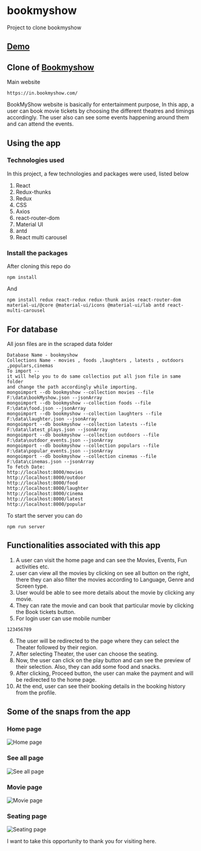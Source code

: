 # bookmyshow

Project to clone bookmyshow

## [Demo](https://cutt.ly/gMQ3GQU)

## Clone of [Bookmyshow](https://in.bookmyshow.com/)

Main website

```
https://in.bookmyshow.com/
```

BookMyShow website is basically for entertainment purpose, In this app, a user can book movie tickets by choosing the different theatres and timings accordingly. The user also can see some events happening around them and can attend the events.

## Using the app

### Technologies used

In this project, a few technologies and packages were used, listed below

1. React
2. Redux-thunks
3. Redux
4. CSS
5. Axios
6. react-router-dom
7. Material UI
8. antd
9. React multi carousel

### Install the packages

After cloning this repo do

```
npm install
```

And

```
npm install redux react-redux redux-thunk axios react-router-dom material-ui/@core @material-ui/icons @material-ui/lab antd react-multi-carousel
```

## For database

All josn files are in the scraped data folder

```
Database Name - bookmyshow
Collections Name - movies , foods ,laughters , latests , outdoors ,populars,cinemas
To import --
it will help you to do same collectios put all json file in same folder
and change the path accordingly while importing.
mongoimport --db bookmyshow --collection movies --file F:\data\bookMyshow.json --jsonArray
mongoimport --db bookmyshow --collection foods --file F:\data\food.json --jsonArray
mongoimport --db bookmyshow --collection laughters --file F:\data\laughter.json --jsonArray
mongoimport --db bookmyshow --collection latests --file F:\data\latest_plays.json --jsonArray
mongoimport --db bookmyshow --collection outdoors --file F:\data\outdoor_events.json --jsonArray
mongoimport --db bookmyshow --collection populars --file F:\data\popular_events.json --jsonArray
mongoimport --db bookmyshow --collection cinemas --file F:\data\cinemas.json --jsonArray
To fetch Date:
http://localhost:8000/movies
http://localhost:8000/outdoor
http://localhost:8000/food
http://localhost:8000/laughter
http://localhost:8000/cinema
http://localhost:8000/latest
http://localhost:8000/popular
```

To start the server you can do

```
npm run server
```

## Functionalities associated with this app

1. A user can visit the home page and can see the Movies, Events, Fun activities etc.
2. user can view all the movies by clicking on see all button on the right, there they can also filter the movies according to Language, Genre and Screen type.
3. User would be able to see more details about the movie by clicking any movie.
4. They can rate the movie and can book that particular movie by clicking the Book tickets button.
5. For login user can use mobile number

```
123456789
```

6. The user will be redirected to the page where they can select the Theater followed by their region.
7. After selecting Theater, the user can choose the seating.
8. Now, the user can click on the play button and can see the preview of their selection. Also, they can add some food and snacks.
9. After clicking, Proceed button, the user can make the payment and will be redirected to the home page.
10. At the end, user can see their booking details in the booking history from the profile.

## Some of the snaps from the app

### Home page

![Home page](https://github.com/arshadalitalwar/bookmyshow/blob/main/bookmyshow-app/public/website_images/home_page.JPG)

### See all page

![See all page](https://github.com/arshadalitalwar/bookmyshow/blob/main/bookmyshow-app/public/website_images/seel_all.JPG)

### Movie page

![Movie page](https://github.com/arshadalitalwar/bookmyshow/blob/main/bookmyshow-app/public/website_images/movie_page.JPG)

### Seating page

![Seating page](https://github.com/arshadalitalwar/bookmyshow/blob/main/bookmyshow-app/public/website_images/seeting.JPG)

I want to take this opportunity to thank you for visiting here.
